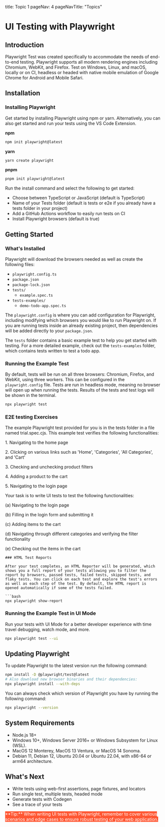 <frontmatter>
  title: Topic 1
  pageNav: 4
  pageNavTitle: "Topics"
</frontmatter>

<br>

# UI Testing with Playwright

## Introduction

Playwright Test was created specifically to accommodate the needs of end-to-end testing. Playwright supports all modern rendering engines including Chromium, WebKit, and Firefox. Test on Windows, Linux, and macOS, locally or on CI, headless or headed with native mobile emulation of Google Chrome for Android and Mobile Safari.

## Installation

### Installing Playwright

Get started by installing Playwright using npm or yarn. Alternatively, you can also get started and run your tests using the VS Code Extension.

**npm**

```bash
npm init playwright@latest
```

**yarn**

```bash
yarn create playwright
```

**pnpm**

```bash
pnpm init playwright@latest
```

Run the install command and select the following to get started:

- Choose between TypeScript or JavaScript (default is TypeScript)
- Name of your Tests folder (default is tests or e2e if you already have a tests folder in your project)
- Add a GitHub Actions workflow to easily run tests on CI
- Install Playwright browsers (default is true)

## Getting Started

### What's Installed

Playwright will download the browsers needed as well as create the following files:

- `playwright.config.ts`
- `package.json`
- `package-lock.json`
- `tests/`
  - `example.spec.ts`
- `tests-examples/`
  - `demo-todo-app.spec.ts`

The `playwright.config` is where you can add configuration for Playwright, including modifying which browsers you would like to run Playwright on. If you are running tests inside an already existing project, then dependencies will be added directly to your `package.json`.

The `tests` folder contains a basic example test to help you get started with testing. For a more detailed example, check out the `tests-examples` folder, which contains tests written to test a todo app.

### Running the Example Test

By default, tests will be run on all three browsers: Chromium, Firefox, and WebKit, using three workers. This can be configured in the `playwright.config` file. Tests are run in headless mode, meaning no browser will open up when running the tests. Results of the tests and test logs will be shown in the terminal.

```bash
npx playwright test
```

<panel type="primary" header="Exercises">
  <h3>E2E testing Exercises</h3>
<p>The example Playwright test provided for you is in the tests folder in a file named trial.spec.cjs. This example test verifies the following functionalities: </p>

<p>1. Navigating to the home page</p>
<p>2. Clicking on various links such as 'Home', 'Categories', 'All Categories', and 'Cart'</p>
<p>3. Checking and unchecking product filters</p>
<p>4. Adding a product to the cart</p>
<p>5. Navigating to the login page</p>

Your task is to write UI tests to test the following functionalities:

<p>(a) Navigating to the login page</p>
<p>(b) Filling in the login form and submitting it</p>
<p>(c) Adding items to the cart</p>
<p>(d) Navigating through different categories and verifying the filter functionality</p>
<p>(e) Checking out the items in the cart</p>
</panel>

````
### HTML Test Reports

After your test completes, an HTML Reporter will be generated, which shows you a full report of your tests allowing you to filter the report by browsers, passed tests, failed tests, skipped tests, and flaky tests. You can click on each test and explore the test's errors as well as each step of the test. By default, the HTML report is opened automatically if some of the tests failed.

```bash
npx playwright show-report
````

### Running the Example Test in UI Mode

Run your tests with UI Mode for a better developer experience with time travel debugging, watch mode, and more.

```bash
npx playwright test --ui
```

## Updating Playwright

To update Playwright to the latest version run the following command:

```bash
npm install -D @playwright/test@latest
# Also download new browser binaries and their dependencies:
npx playwright install --with-deps
```

You can always check which version of Playwright you have by running the following command:

```bash
npx playwright --version
```

## System Requirements

- Node.js 18+
- Windows 10+, Windows Server 2016+ or Windows Subsystem for Linux (WSL).
- MacOS 12 Monterey, MacOS 13 Ventura, or MacOS 14 Sonoma.
- Debian 11, Debian 12, Ubuntu 20.04 or Ubuntu 22.04, with x86-64 or arm64 architecture.

## What's Next

- Write tests using web-first assertions, page fixtures, and locators
- Run single test, multiple tests, headed mode
- Generate tests with Codegen
- See a trace of your tests

<box type="tip" style="background-color: #FF5733; color: white;">
**Tip:**
When writing UI tests with Playwright, remember to cover various scenarios and edge cases to ensure robust testing of your web application.
</box>
